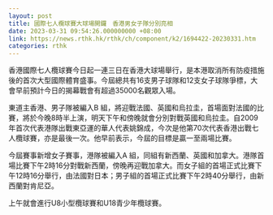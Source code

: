 ```yaml
---
layout: post
title: 國際七人欖球賽大球場開鑼　香港男女子隊分別亮相
date: 2023-03-31 09:54:26.000000000 +08:00
link: https://news.rthk.hk/rthk/ch/component/k2/1694422-20230331.htm
categories: rthk
---
```


香港國際七人欖球賽今日起一連三日在香港大球場舉行，是本港取消所有防疫措施後的首次大型國際體育盛事。今屆總共有16支男子球隊和12支女子球隊爭標，大會早前預計今日的揭幕戰會有超過35000名觀眾入場。

東道主香港、男子隊被編入B 組，將迎戰法國、英國和烏拉圭，首場面對法國的比賽，將於今晚8時半上演，明天下午和傍晚就會分別對戰英國和烏拉圭。自2009年首次代表港隊出戰東亞運的華人代表姚錦成，今次是他第70次代表香港出戰七人欖球賽，亦是最後一次。他早前表示，今屆的目標是贏一至兩場比賽。

今屆賽事新增女子賽事，港隊被編入A 組，同組有新西蘭、英國和加拿大。港隊首場比賽下午2時16分對戰新西蘭，傍晚再迎戰加拿大。而女子組的首場正式比賽下午12時16分舉行，由法國對日本；男子組的首場正式比賽下午2時40分舉行，由新西蘭對肯尼亞。

上午就會進行U8小型欖球賽和U18青少年欖球賽。
